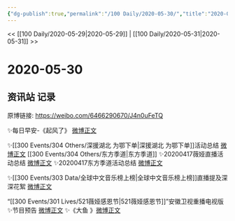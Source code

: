 ```yaml
---
{"dg-publish":true,"permalink":"/100 Daily/2020-05-30/","title":"2020-05-30","created":"2023-04-04T18:01:21.185+08:00","updated":"2023-04-04T18:01:55.757+08:00"}
---
```



<< [[100 Daily/2020-05-29\|2020-05-29]] | [[100 Daily/2020-05-31\|2020-05-31]] >>

# 2020-05-30

## 资讯站 记录

原博链接: https://weibo.com/6466290670/J4n0uFeTQ

✨每日早安-《起风了》 [微博正文](https://m.weibo.cn/6466290670/4510198754436913)

✨[[300 Events/304 Others/深援湖北 为鄂下单\|深援湖北 为鄂下单]]活动总结 [微博正文](https://m.weibo.cn/6466290670/4510283400572225)
[[300 Events/304 Others/东方季道\|东方季道]]
✨20200417薇娅直播活动总结 [微博正文](https://m.weibo.cn/6466290670/4510283903301512)
✨20200417东方季道活动总结 [微博正文](https://m.weibo.cn/6466290670/4510284256309605)

✨[[300 Events/303 Data/全球中文音乐榜上榜\|全球中文音乐榜上榜]]直播提及深深花絮 [微博正文](https://m.weibo.cn/6466290670/4510417202873635)

“[[300 Events/301 Lives/521薇娅感恩节\|521薇娅感恩节]]”安徽卫视重播电视版
✨节目预告 [微博正文](https://m.weibo.cn/6466290670/4510369164536595)
✨《大鱼 》[微博正文](https://m.weibo.cn/6466290670/4510399687670574)
